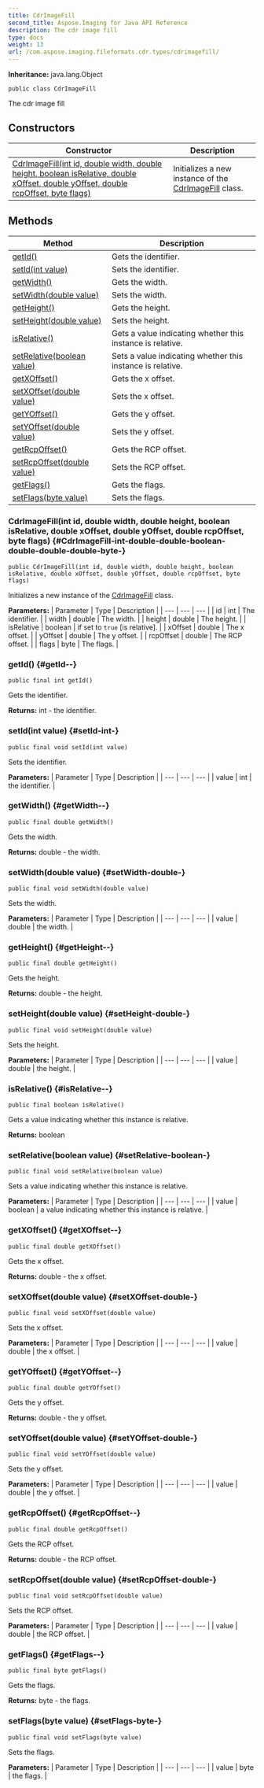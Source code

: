 ```yaml
---
title: CdrImageFill
second_title: Aspose.Imaging for Java API Reference
description: The cdr image fill
type: docs
weight: 13
url: /com.aspose.imaging.fileformats.cdr.types/cdrimagefill/
---
```

**Inheritance:**
java.lang.Object
```
public class CdrImageFill
```

The cdr image fill
## Constructors

| Constructor | Description |
| --- | --- |
| [CdrImageFill(int id, double width, double height, boolean isRelative, double xOffset, double yOffset, double rcpOffset, byte flags)](#CdrImageFill-int-double-double-boolean-double-double-double-byte-) | Initializes a new instance of the [CdrImageFill](../../com.aspose.imaging.fileformats.cdr.types/cdrimagefill) class. |
## Methods

| Method | Description |
| --- | --- |
| [getId()](#getId--) | Gets the identifier. |
| [setId(int value)](#setId-int-) | Sets the identifier. |
| [getWidth()](#getWidth--) | Gets the width. |
| [setWidth(double value)](#setWidth-double-) | Sets the width. |
| [getHeight()](#getHeight--) | Gets the height. |
| [setHeight(double value)](#setHeight-double-) | Sets the height. |
| [isRelative()](#isRelative--) | Gets a value indicating whether this instance is relative. |
| [setRelative(boolean value)](#setRelative-boolean-) | Sets a value indicating whether this instance is relative. |
| [getXOffset()](#getXOffset--) | Gets the x offset. |
| [setXOffset(double value)](#setXOffset-double-) | Sets the x offset. |
| [getYOffset()](#getYOffset--) | Gets the y offset. |
| [setYOffset(double value)](#setYOffset-double-) | Sets the y offset. |
| [getRcpOffset()](#getRcpOffset--) | Gets the RCP offset. |
| [setRcpOffset(double value)](#setRcpOffset-double-) | Sets the RCP offset. |
| [getFlags()](#getFlags--) | Gets the flags. |
| [setFlags(byte value)](#setFlags-byte-) | Sets the flags. |
### CdrImageFill(int id, double width, double height, boolean isRelative, double xOffset, double yOffset, double rcpOffset, byte flags) {#CdrImageFill-int-double-double-boolean-double-double-double-byte-}
```
public CdrImageFill(int id, double width, double height, boolean isRelative, double xOffset, double yOffset, double rcpOffset, byte flags)
```


Initializes a new instance of the [CdrImageFill](../../com.aspose.imaging.fileformats.cdr.types/cdrimagefill) class.

**Parameters:**
| Parameter | Type | Description |
| --- | --- | --- |
| id | int | The identifier. |
| width | double | The width. |
| height | double | The height. |
| isRelative | boolean | if set to `true` [is relative]. |
| xOffset | double | The x offset. |
| yOffset | double | The y offset. |
| rcpOffset | double | The RCP offset. |
| flags | byte | The flags. |

### getId() {#getId--}
```
public final int getId()
```


Gets the identifier.

**Returns:**
int - the identifier.
### setId(int value) {#setId-int-}
```
public final void setId(int value)
```


Sets the identifier.

**Parameters:**
| Parameter | Type | Description |
| --- | --- | --- |
| value | int | the identifier. |

### getWidth() {#getWidth--}
```
public final double getWidth()
```


Gets the width.

**Returns:**
double - the width.
### setWidth(double value) {#setWidth-double-}
```
public final void setWidth(double value)
```


Sets the width.

**Parameters:**
| Parameter | Type | Description |
| --- | --- | --- |
| value | double | the width. |

### getHeight() {#getHeight--}
```
public final double getHeight()
```


Gets the height.

**Returns:**
double - the height.
### setHeight(double value) {#setHeight-double-}
```
public final void setHeight(double value)
```


Sets the height.

**Parameters:**
| Parameter | Type | Description |
| --- | --- | --- |
| value | double | the height. |

### isRelative() {#isRelative--}
```
public final boolean isRelative()
```


Gets a value indicating whether this instance is relative.

**Returns:**
boolean
### setRelative(boolean value) {#setRelative-boolean-}
```
public final void setRelative(boolean value)
```


Sets a value indicating whether this instance is relative.

**Parameters:**
| Parameter | Type | Description |
| --- | --- | --- |
| value | boolean | a value indicating whether this instance is relative. |

### getXOffset() {#getXOffset--}
```
public final double getXOffset()
```


Gets the x offset.

**Returns:**
double - the x offset.
### setXOffset(double value) {#setXOffset-double-}
```
public final void setXOffset(double value)
```


Sets the x offset.

**Parameters:**
| Parameter | Type | Description |
| --- | --- | --- |
| value | double | the x offset. |

### getYOffset() {#getYOffset--}
```
public final double getYOffset()
```


Gets the y offset.

**Returns:**
double - the y offset.
### setYOffset(double value) {#setYOffset-double-}
```
public final void setYOffset(double value)
```


Sets the y offset.

**Parameters:**
| Parameter | Type | Description |
| --- | --- | --- |
| value | double | the y offset. |

### getRcpOffset() {#getRcpOffset--}
```
public final double getRcpOffset()
```


Gets the RCP offset.

**Returns:**
double - the RCP offset.
### setRcpOffset(double value) {#setRcpOffset-double-}
```
public final void setRcpOffset(double value)
```


Sets the RCP offset.

**Parameters:**
| Parameter | Type | Description |
| --- | --- | --- |
| value | double | the RCP offset. |

### getFlags() {#getFlags--}
```
public final byte getFlags()
```


Gets the flags.

**Returns:**
byte - the flags.
### setFlags(byte value) {#setFlags-byte-}
```
public final void setFlags(byte value)
```


Sets the flags.

**Parameters:**
| Parameter | Type | Description |
| --- | --- | --- |
| value | byte | the flags. |

